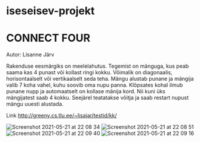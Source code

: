 # iseseisev-projekt

# CONNECT FOUR
Autor: Lisanne Järv

Rakenduse eesmärgiks on meelelahutus. Tegemist on mänguga, kus peab saama kas 4 punast või kollast ringi kokku. Võimalik on diagonaalis, horisontaalselt või vertikaalselt seda teha. Mängu alustab punane ja mängija valib 7 koha vahel, kuhu soovib oma nupu panna. Klõpsates kohal ilmub punane nupp ja automaatselt on kollase mänija kord. Nii kuni üks mängijatest saab 4 kokku. Seejärel teatatakse võitja ja saab restart nupust mängu uuesti alustada.

Link http://greeny.cs.tlu.ee/~lisajar/testid/kk/

![Screenshot 2021-05-21 at 22 08 34](https://user-images.githubusercontent.com/70939087/119189065-373b1380-ba84-11eb-80de-a1b905d49f23.png)
![Screenshot 2021-05-21 at 22 08 51](https://user-images.githubusercontent.com/70939087/119189062-36a27d00-ba84-11eb-90ad-28534a897081.png)
![Screenshot 2021-05-21 at 22 09 40](https://user-images.githubusercontent.com/70939087/119189058-34d8b980-ba84-11eb-8b3e-27a3bc4ece74.png)
![Screenshot 2021-05-21 at 22 09 16](https://user-images.githubusercontent.com/70939087/119189061-36a27d00-ba84-11eb-9059-a6bcce6c0631.png)


